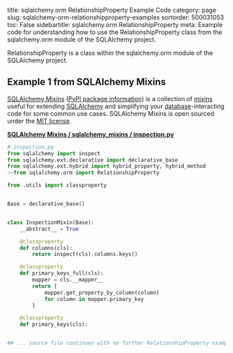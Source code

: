 title: sqlalchemy.orm RelationshipProperty Example Code
category: page
slug: sqlalchemy-orm-relationshipproperty-examples
sortorder: 500031053
toc: False
sidebartitle: sqlalchemy.orm RelationshipProperty
meta: Example code for understanding how to use the RelationshipProperty class from the sqlalchemy.orm module of the SQLAlchemy project.


RelationshipProperty is a class within the sqlalchemy.orm module of the SQLAlchemy project.


## Example 1 from SQLAlchemy Mixins
[SQLAlchemy Mixins](https://github.com/absent1706/sqlalchemy-mixins)
([PyPI package information](https://pypi.org/project/sqlalchemy-mixins/))
is a collection of
[mixins](https://stackoverflow.com/questions/533631/what-is-a-mixin-and-why-are-they-useful)
useful for extending [SQLAlchemy](/sqlalchemy.html) and simplifying
your [database](/databases.html)-interacting code for some common
use cases. SQLAlchemy Mixins is open sourced under the
[MIT license](https://github.com/absent1706/sqlalchemy-mixins/blob/master/LICENSE.txt).

[**SQLAlchemy Mixins / sqlalchemy_mixins / inspection.py**](https://github.com/absent1706/sqlalchemy-mixins/blob/master/sqlalchemy_mixins/./inspection.py)

```python
# inspection.py
from sqlalchemy import inspect
from sqlalchemy.ext.declarative import declarative_base
from sqlalchemy.ext.hybrid import hybrid_property, hybrid_method
~~from sqlalchemy.orm import RelationshipProperty

from .utils import classproperty


Base = declarative_base()


class InspectionMixin(Base):
    __abstract__ = True

    @classproperty
    def columns(cls):
        return inspect(cls).columns.keys()

    @classproperty
    def primary_keys_full(cls):
        mapper = cls.__mapper__
        return [
            mapper.get_property_by_column(column)
            for column in mapper.primary_key
        ]

    @classproperty
    def primary_keys(cls):


## ... source file continues with no further RelationshipProperty examples...

```


